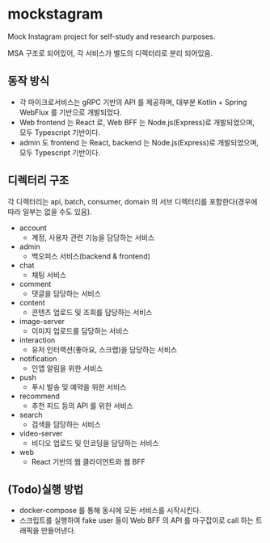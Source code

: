 # mockstagram

Mock Instagram project for self-study and research purposes.

MSA 구조로 되어있어, 각 서비스가 별도의 디렉터리로 분리 되어있음.

## 동작 방식
* 각 마이크로서비스는 gRPC 기반의 API 를 제공하며, 대부분 Kotlin + Spring WebFlux 를 기반으로 개발되었다.
* Web frontend 는 React 로, Web BFF 는 Node.js(Express)로 개발되었으며, 모두 Typescript 기반이다.
* admin 도 frontend 는 React, backend 는 Node.js(Express)로 개발되었으며, 모두 Typescript 기반이다.

## 디렉터리 구조

각 디렉터리는 api, batch, consumer, domain 의 서브 디렉터리를 포함한다(경우에 따라 일부는 없을 수도 있음).

* account
  * 계정, 사용자 관련 기능을 담당하는 서비스
* admin
  * 백오피스 서비스(backend & frontend)
* chat
  * 채팅 서비스
* comment
  * 댓글을 담당하는 서비스
* content
  * 콘텐츠 업로드 및 조회를 담당하는 서비스
* image-server
  * 이미지 업로드를 담당하는 서비스
* interaction
  * 유저 인터랙션(좋아요, 스크랩)을 담당하는 서비스
* notification
  * 인앱 알림을 위한 서비스
* push
  * 푸시 발송 및 예약을 위한 서비스
* recommend
  * 추천 피드 등의 API 를 위한 서비스
* search
  * 검색을 담당하는 서비스
* video-server
  * 비디오 업로드 및 인코딩을 담당하는 서비스
* web
  * React 기반의 웹 클라이언트와 웹 BFF

## (Todo)실행 방법

* docker-compose 를 통해 동시에 모든 서비스를 시작시킨다.
* 스크립트를 실행하여 fake user 들이 Web BFF 의 API 를 마구잡이로 call 하는 트래픽을 만들어낸다.